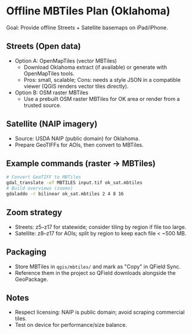 # Offline MBTiles Plan (Oklahoma)

Goal: Provide offline Streets + Satellite basemaps on iPad/iPhone.

## Streets (Open data)
- Option A: OpenMapTiles (vector MBTiles)
  - Download Oklahoma extract (if available) or generate with OpenMapTiles tools.
  - Pros: small, scalable; Cons: needs a style JSON in a compatible viewer (QGIS renders vector tiles directly).
- Option B: OSM raster MBTiles
  - Use a prebuilt OSM raster MBTiles for OK area or render from a trusted source.

## Satellite (NAIP imagery)
- Source: USDA NAIP (public domain) for Oklahoma.
- Prepare GeoTIFFs for AOIs, then convert to MBTiles.

## Example commands (raster → MBTiles)
```bash
# Convert GeoTIFF to MBTiles
gdal_translate -of MBTILES input.tif ok_sat.mbtiles
# Build overviews (zooms)
gdaladdo -r bilinear ok_sat.mbtiles 2 4 8 16
```

## Zoom strategy
- Streets: z5–z17 for statewide; consider tiling by region if file too large.
- Satellite: z8–z17 for AOIs; split by region to keep each file < ~500 MB.

## Packaging
- Store MBTiles in `qgis/mbtiles/` and mark as "Copy" in QField Sync.
- Reference them in the project so QField downloads alongside the GeoPackage.

## Notes
- Respect licensing: NAIP is public domain; avoid scraping commercial tiles.
- Test on device for performance/size balance.
